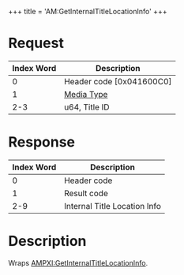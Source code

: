 +++
title = 'AM:GetInternalTitleLocationInfo'
+++

# Request

| Index Word | Description                                            |
|------------|--------------------------------------------------------|
| 0          | Header code \[0x041600C0\]                             |
| 1          | [Media Type](Filesystem_services#MediaType "wikilink") |
| 2-3        | u64, Title ID                                          |

# Response

| Index Word | Description                  |
|------------|------------------------------|
| 0          | Header code                  |
| 1          | Result code                  |
| 2-9        | Internal Title Location Info |

# Description

Wraps
[AMPXI:GetInternalTitleLocationInfo](AMPXI:GetInternalTitleLocationInfo "wikilink").